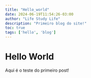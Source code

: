 ```yaml
---
title: "Hello_world"
date: 2024-06-19T11:54:26-03:00
author: "Life Study Life"
description: "Primeiro blog do site!"
toc: true
tags: ['hello', 'blog']
---
```


# Hello World

Aqui é o teste do primeiro post!